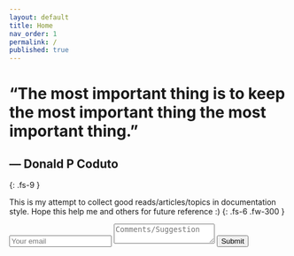 ```yaml
---
layout: default
title: Home
nav_order: 1
permalink: /
published: true
---
```


# “The most important thing is to keep the most important thing the most important thing.”

## ― Donald P Coduto
{: .fs-9 }

This is my attempt to collect good reads/articles/topics in documentation style.  Hope this help me and others for future reference :) 
{: .fs-6 .fw-300 }

<form method="POST" action="https://formspree.io/sandeshdahake@gmail.com">
  <input type="email" name="email" placeholder="Your email">
  <textarea name="message" placeholder="Comments/Suggestion"></textarea>
  <button type="submit">Submit</button>
</form>